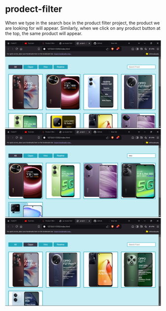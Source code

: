 # prodect-filter
<p>When we type in the search box in the product filter project, the product we are looking for will appear. Similarly, when we click on any product button at the top, the same product will appear.</p>

<img src="product-filter01.png">
<img src="product-filter02.png">
<img src="product-filter03.png">
